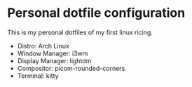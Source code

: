 # Personal dotfile configuration 

This is my personal dotfiles of my first linux ricing. 
* Distro: Arch Linux 
* Window Manager: i3wm 
* Display Manager: lightdm 
* Compositor: picom-rounded-corners 
* Terminal: kitty  

